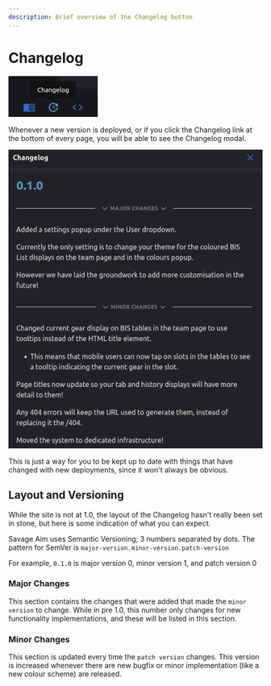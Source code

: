 ```yaml
---
description: Brief overview of the Changelog button
---
```


# Changelog

&#x20;![](<../.gitbook/assets/image (5) (1).png>)

Whenever a new version is deployed, or if you click the Changelog link at the bottom of every page, you will be able to see the Changelog modal.

![](<../.gitbook/assets/image (7) (1).png>)

This is just a way for you to be kept up to date with things that have changed with new deployments, since it won't always be obvious.

## Layout and Versioning

While the site is not at 1.0, the layout of the Changelog hasn't really been set in stone, but here is some indication of what you can expect.

Savage Aim uses Semantic Versioning; 3 numbers separated by dots. The pattern for SemVer is `major-version.minor-version.patch-version`

For example, `0.1.0` is major version 0, minor version 1, and patch version 0

### Major Changes

This section contains the changes that were added that made the `minor version` to change. While in pre 1.0, this number only changes for new functionality implementations, and these will be listed in this section.

### Minor Changes

This section is updated every time the `patch version` changes. This version is increased whenever there are new bugfix or minor implementation (like a new colour scheme) are released.

